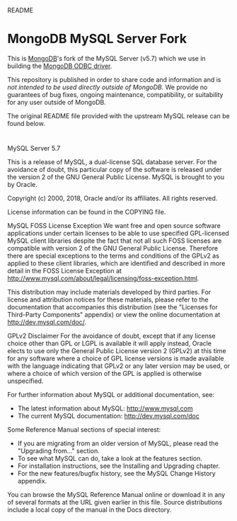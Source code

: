 README
# MongoDB MySQL Server Fork #

This is [MongoDB](https://www.mongodb.com)'s fork of the MySQL Server (v5.7) which we use in building the [MongoDB ODBC driver](https://github.com/mongodb/mongo-odbc-driver).

This repository is published in order to share code and information and is *not intended to be used directly outside of MongoDB*. We provide no guarantees of bug fixes, ongoing maintenance, compatibility, or suitability for any user outside of MongoDB.

The original README file provided with the upstream MySQL release can be found below.

# #

MySQL Server 5.7

This is a release of MySQL, a dual-license SQL database server.
For the avoidance of doubt, this particular copy of the software
is released under the version 2 of the GNU General Public License.
MySQL is brought to you by Oracle.

Copyright (c) 2000, 2018, Oracle and/or its affiliates. All rights reserved.

License information can be found in the COPYING file.

MySQL FOSS License Exception
We want free and open source software applications under certain
licenses to be able to use specified GPL-licensed MySQL client
libraries despite the fact that not all such FOSS licenses are
compatible with version 2 of the GNU General Public License.
Therefore there are special exceptions to the terms and conditions
of the GPLv2 as applied to these client libraries, which are
identified and described in more detail in the FOSS License
Exception at
<http://www.mysql.com/about/legal/licensing/foss-exception.html>.

This distribution may include materials developed by third
parties. For license and attribution notices for these
materials, please refer to the documentation that accompanies
this distribution (see the "Licenses for Third-Party Components"
appendix) or view the online documentation at
<http://dev.mysql.com/doc/>.

GPLv2 Disclaimer
For the avoidance of doubt, except that if any license choice
other than GPL or LGPL is available it will apply instead,
Oracle elects to use only the General Public License version 2
(GPLv2) at this time for any software where a choice of GPL
license versions is made available with the language indicating
that GPLv2 or any later version may be used, or where a choice
of which version of the GPL is applied is otherwise unspecified.

For further information about MySQL or additional documentation,
see:
- The latest information about MySQL: http://www.mysql.com
- The current MySQL documentation: http://dev.mysql.com/doc

Some Reference Manual sections of special interest:
- If you are migrating from an older version of MySQL, please
  read the "Upgrading from..." section.
- To see what MySQL can do, take a look at the features section.
- For installation instructions, see the Installing and Upgrading
  chapter.
- For the new features/bugfix history, see the MySQL Change History
  appendix.

You can browse the MySQL Reference Manual online or download it
in any of several formats at the URL given earlier in this file.
Source distributions include a local copy of the manual in the
Docs directory.
